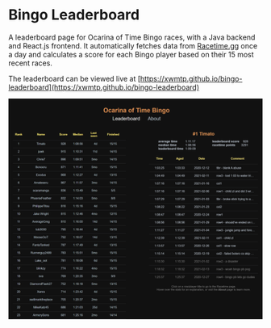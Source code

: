 # Bingo Leaderboard

A leaderboard page for Ocarina of Time Bingo races, with a Java backend and React.js frontend. It automatically fetches data from [Racetime.gg](https://www.racetime.gg) once a day and calculates a score for each Bingo player based on their 15 most recent races.

The leaderboard can be viewed live at [https://xwmtp.github.io/bingo-leaderboard](https://xwmtp.github.io/bingo-leaderboard)

![bingo-leaderboard](https://github.com/xwmtp/bingo-leaderboard/blob/gh-pages/preview.PNG)
